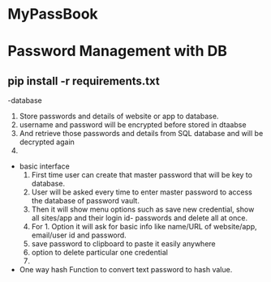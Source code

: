 # MyPassBook
# Password Management with DB

## pip install -r requirements.txt

-database
  1. Store passwords and details of website or app to database.
  2. username and password will be encrypted before stored in dtaabse 
  3. And retrieve those passwords and details from SQL database and will be decrypted again
  4. 
- basic interface
  1. First time user can create that master password that will be key to database.
  2. User will be asked every time to enter master password to access the database of password vault.
  3. Then it will show menu options such as save new credential, show all sites/app and their login id- passwords and delete all at once.
  4. For 1. Option it will ask for basic info like name/URL of website/app, email/user id and password.
  5. save password to clipboard to paste it easily anywhere
  6. option to delete particular one credential
  7. 
- One way hash Function to convert text password to hash value.
